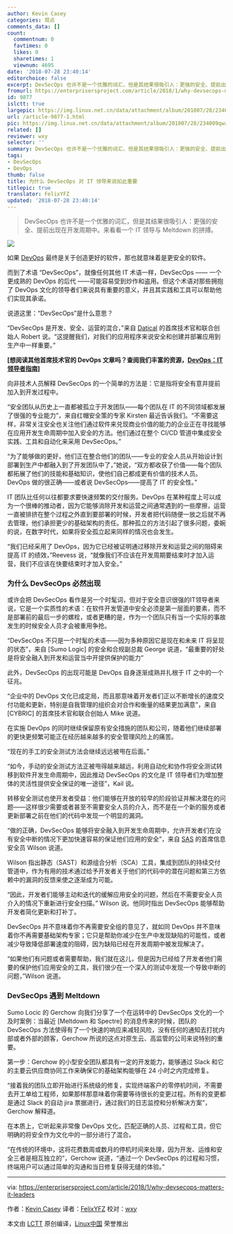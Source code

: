 ```yaml
---
author: Kevin Casey
categories: 观点
comments_data: []
count:
  commentnum: 0
  favtimes: 0
  likes: 0
  sharetimes: 1
  viewnum: 4695
date: '2018-07-28 23:40:14'
editorchoice: false
excerpt: DevSecOps 也许不是一个优雅的词汇，但是其结果很吸引人：更强的安全、提前出现在开发周期中。来看看一个 IT 领导与 Meltdown 的拼搏。
fromurl: https://enterprisersproject.com/article/2018/1/why-devsecops-matters-it-leaders
id: 9877
islctt: true
largepic: https://img.linux.net.cn/data/attachment/album/201807/28/234009qwab2z5tllzrmals.jpg
url: /article-9877-1.html
pic: https://img.linux.net.cn/data/attachment/album/201807/28/234009qwab2z5tllzrmals.jpg.thumb.jpg
related: []
reviewer: wxy
selector: ''
summary: DevSecOps 也许不是一个优雅的词汇，但是其结果很吸引人：更强的安全、提前出现在开发周期中。来看看一个 IT 领导与 Meltdown 的拼搏。
tags:
- DevSecOps
- DevOps
thumb: false
title: 为什么 DevSecOps 对 IT 领导来说如此重要
titlepic: true
translator: FelixYFZ
updated: '2018-07-28 23:40:14'
---
```



> 
> DevSecOps 也许不是一个优雅的词汇，但是其结果很吸引人：更强的安全、提前出现在开发周期中。来看看一个 IT 领导与 Meltdown 的拼搏。
> 
> 
> 


![](/data/attachment/album/201807/28/234009qwab2z5tllzrmals.jpg)


如果 [DevOps](https://enterprisersproject.com/tags/devops) 最终是关于创造更好的软件，那也就意味着是更安全的软件。


而到了术语 “DevSecOps”，就像任何其他 IT 术语一样，DevSecOps —— 一个更成熟的 DevOps 的后代 ——可能容易受到炒作和盗用。但这个术语对那些拥抱了 DevOps 文化的领导者们来说具有重要的意义，并且其实践和工具可以帮助他们实现其承诺。


说道这里：“DevSecOps”是什么意思？


“DevSecOps 是开发、安全、运营的混合，”来自 [Datical](https://www.datical.com/) 的首席技术官和联合创始人 Robert 说。“这提醒我们，对我们的应用程序来说安全和创建并部署应用到生产中一样重要。”


**[想阅读其他首席技术官的 DevOps 文章吗？查阅我们丰富的资源，[DevOps：IT 领导者指南](https://enterprisersproject.com/devops?sc_cid=70160000000h0aXAAQ)]**


向非技术人员解释 DevSecOps 的一个简单的方法是：它是指将安全有意并提前加入到开发过程中。


“安全团队从历史上一直都被孤立于开发团队——每个团队在 IT 的不同领域都发展了很强的专业能力”，来自红帽安全策的专家 Kirsten 最近告诉我们。“不需要这样，非常关注安全也关注他们通过软件来兑现商业价值的能力的企业正在寻找能够在应用开发生命周期中加入安全的方法。他们通过在整个 CI/CD 管道中集成安全实践、工具和自动化来采用 DevSecOps。”


“为了能够做的更好，他们正在整合他们的团队——专业的安全人员从开始设计到部署到生产中都融入到了开发团队中了，”她说，“双方都收获了价值——每个团队都拓展了他们的技能和基础知识，使他们自己都成更有价值的技术人员。 DevOps 做的很正确——或者说 DevSecOps——提高了 IT 的安全性。”


IT 团队比任何以往都要求要快速频繁的交付服务。DevOps 在某种程度上可以成为一个很棒的推动者，因为它能够消除开发和运营之间通常遇到的一些摩擦，运营一直被排挤在整个过程之外直到要部署的时候，开发者把代码随便一放之后就不再去管理，他们承担更少的基础架构的责任。那种孤立的方法引起了很多问题，委婉的说，在数字时代，如果将安全孤立起来同样的情况也会发生。


“我们已经采用了 DevOps，因为它已经被证明通过移除开发和运营之间的阻碍来提高 IT 的绩效，”Reevess 说，“就像我们不应该在开发周期要结束时才加入运营，我们不应该在快要结束时才加入安全。”


### 为什么 DevSecOps 必然出现


或许会把 DevSecOps 看作是另一个时髦词，但对于安全意识很强的IT领导者来说，它是一个实质性的术语：在软件开发管道中安全必须是第一层面的要素，而不是部署前的最后一步的螺栓，或者更糟的是，作为一个团队只有当一个实际的事故发生的时候安全人员才会被重用争抢。


“DevSecOps 不只是一个时髦的术语——因为多种原因它是现在和未来 IT 将呈现的状态”，来自 [Sumo Logic] 的安全和合规副总裁 George 说道，“最重要的好处是将安全融入到开发和运营当中开提供保护的能力”


此外，DevSecOps 的出现可能是 DevOps 自身逐渐成熟并扎根于 IT 之中的一个征兆。


“企业中的 DevOps 文化已成定局，而且那意味着开发者们正以不断增长的速度交付功能和更新，特别是自我管理的组织会对合作和衡量的结果更加满意”，来自 [CYBRIC] 的首席技术官和联合创始人 Mike 说道。


在实施 DevOps 的同时继续保留原有安全措施的团队和公司，随着他们继续部署的更快更频繁可能正在经历越来越多的安全管理风险上的痛苦。


“现在的手工的安全测试方法会继续远远被甩在后面。”


“如今，手动的安全测试方法正被甩得越来越远，利用自动化和协作将安全测试转移到软件开发生命周期中，因此推动 DevSecOps 的文化是 IT 领导者们为增加整体的灵活性提供安全保证的唯一途径”，Kail 说。


转移安全测试也使开发者受益：他们能够在开放的较早的阶段验证并解决潜在的问题——这样很少需要或者甚至不需要安全人员的介入，而不是在一个新的服务或者更新部署之前在他们的代码中发现一个明显的漏洞。


“做的正确，DevSecOps 能够将安全融入到开发生命周期中，允许开发者们在没有安全中断的情况下更加快速容易的保证他们应用的安全”，来自 [SAS](https://www.sas.com/en_us/home.html) 的首席信息安全员 Wilson 说道。


Wilson 指出静态（SAST）和源组合分析（SCA）工具，集成到团队的持续交付管道中，作为有用的技术通过给予开发者关于他们的代码中的潜在问题和第三方依赖中的漏洞的反馈来使之逐渐成为可能。


“因此，开发者们能够主动和迭代的缓解应用安全的问题，然后在不需要安全人员介入的情况下重新进行安全扫描。” Wilson 说。他同时指出 DevSecOps 能够帮助开发者简化更新和打补丁。


DevSecOps 并不意味着你不再需要安全组的意见了，就如同 DevOps 并不意味着你不再需要基础架构专家；它只是帮助你减少在生产中发现缺陷的可能性，或者减少导致降低部署速度的阻碍，因为缺陷已经在开发周期中被发现解决了。


“如果他们有问题或者需要帮助，我们就在这儿，但是因为已经给了开发者他们需要的保护他们应用安全的工具，我们很少在一个深入的测试中发现一个导致中断的问题，”Wilson 说道。


### DevSecOps 遇到 Meltdown


Sumo Locic 的 Gerchow 向我们分享了一个在运转中的 DevSecOps 文化的一个及时案例：当最近 [Meltdown 和 Spectre] 的消息传来的时候，团队的 DevSecOps 方法使得有了一个快速的响应来减轻风险，没有任何的通知去打扰内部或者外部的顾客，Gerchow 所说的这点对原生云、高监管的公司来说特别的重要。


第一步：Gerchow 的小型安全团队都具有一定的开发能力，能够通过 Slack 和它的主要云供应商协同工作来确保它的基础架构能够在 24 小时之内完成修复。


“接着我的团队立即开始进行系统级的修复，实现终端客户的零停机时间，不需要去开工单给工程师，如果那样那意味着你需要等待很长的变更过程。所有的变更都是通过 Slack 的自动 jira 票据进行，通过我们的日志监控和分析解决方案”，Gerchow 解释道。


在本质上，它听起来非常像 DevOps 文化，匹配正确的人员、过程和工具，但它明确的将安全作为文化中的一部分进行了混合。


“在传统的环境中，这将花费数周或数月的停机时间来处理，因为开发、运维和安全三者是相互独立的”，Gerchow 说道，“通过一个 DevSecOps 的过程和习惯，终端用户可以通过简单的沟通和当日修复获得无缝的体验。”




---


via: <https://enterprisersproject.com/article/2018/1/why-devsecops-matters-it-leaders>


作者：[Kevin Casey](https://enterprisersproject.com/user/kevin-casey) 译者：[FelixYFZ](https://github.com/FelixYFZ) 校对：[wxy](https://github.com/wxy)


本文由 [LCTT](https://github.com/LCTT/TranslateProject) 原创编译，[Linux中国](https://linux.cn/) 荣誉推出